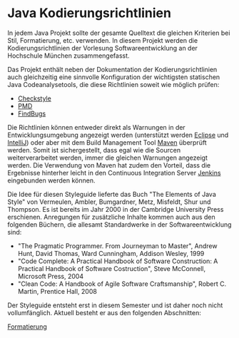 Java Kodierungsrichtlinien
==========================

In jedem Java Projekt sollte der gesamte Quelltext die gleichen Kriterien bei Stil, Formatierung, etc.
verwenden. In diesem Projekt werden die Kodierungsrichtlinien der Vorlesung Softwareentwicklung an der Hochschule
München zusammengefasst. 

Das Projekt enthält neben der Dokumentation der Kodierungsrichtlinien auch gleichzeitig eine sinnvolle Konfiguration
der wichtigsten statischen Java Codeanalysetools, die diese Richtlinien soweit wie möglich prüfen:
- [Checkstyle](http://checkstyle.sourceforge.net/)
- [PMD](http://pmd.sourceforge.net/)
- [FindBugs](http://findbugs.sourceforge.net/)

Die Richtlinien können entweder direkt als Warnungen in der Entwicklungsumgebung angezeigt werden (unterstützt
werden [Eclipse](http://www.eclipse.org/) und [IntelliJ](https://www.jetbrains.com/idea/)) 
oder aber mit dem Build Management Tool [Maven](http://maven.apache.org/) überprüft werden. Somit ist sichergestellt,
dass egal wie die Sourcen weiterverarbeitet werden, immer die gleichen Warnungen angezeigt werden. Die Verwendung
von Maven hat zudem den Vorteil, dass die Ergebnisse hinterher leicht in den Continuous Integration Server 
[Jenkins](http://jenkins-ci.org/) eingebunden werden können. 

Die Idee für diesen Styleguide lieferte das Buch "The Elements of Java Style" von Vermeulen, Ambler, Bumgardner, Metz, 
Misfeldt, Shur und Thompson. Es ist bereits im Jahr 2000 in der Cambridge University Press erschienen. Anregungen für 
zusätzliche Inhalte kommen auch aus den folgenden Büchern, die allesamt Standardwerke in der Softwareentwicklung sind:
- "The Pragmatic Programmer. From Journeyman to Master", Andrew Hunt, David Thomas, Ward Cunningham, Addison Wesley, 1999
- "Code Complete: A Practical Handbook of Software Construction: A Practical Handbook of Software Costruction", 
    Steve McConnell, Microsoft Press, 2004
- "Clean Code: A Handbook of Agile Software Craftsmanship", Robert C. Martin, Prentice Hall, 2008

Der Styleguide entsteht erst in diesem Semester und ist daher noch nicht vollumfänglich. Aktuell besteht er aus den 
folgenden Abschnitten:

[Formatierung](../blob/master/doc/Formatierung.md)
